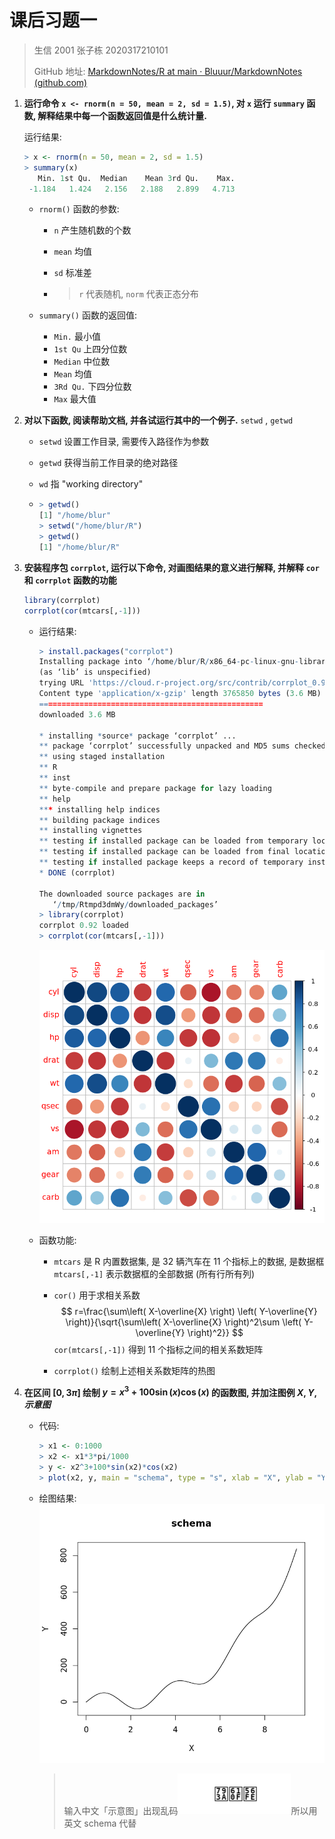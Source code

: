 # 课后习题一

> 生信 2001 张子栋 2020317210101
>
> GitHub 地址: [MarkdownNotes/R at main · Bluuur/MarkdownNotes (github.com)](https://github.com/Bluuur/MarkdownNotes/tree/main/R)

1. **运行命令 `x <- rnorm(n = 50, mean = 2, sd = 1.5)`, 对 `x` 运行 `summary` 函数, 解释结果中每一个函数返回值是什么统计量.**

   运行结果:

   ```R
   > x <- rnorm(n = 50, mean = 2, sd = 1.5)
   > summary(x)
      Min. 1st Qu.  Median    Mean 3rd Qu.    Max. 
    -1.184   1.424   2.156   2.188   2.899   4.713 
   ```

   + `rnorm()` 函数的参数:

     + `n` 产生随机数的个数

     + `mean` 均值

     + `sd` 标准差

     + > `r` 代表随机, `norm` 代表正态分布

   + `summary()` 函数的返回值:

     + `Min.` 最小值
     + `1st Qu` 上四分位数
     + `Median` 中位数
     + `Mean` 均值
     + `3Rd Qu.` 下四分位数
     + `Max` 最大值

2. **对以下函数, 阅读帮助文档, 并各试运行其中的一个例子.**
   `setwd` , `getwd`

   + `setwd` 设置工作目录, 需要传入路径作为参数
   
   + `getwd` 获得当前工作目录的绝对路径
   
   + `wd` 指 "working directory"
   
   + ```R
     > getwd()
     [1] "/home/blur"
     > setwd("/home/blur/R")
     > getwd()
     [1] "/home/blur/R"
     ```
   
3. **安装程序包 `corrplot`, 运行以下命令, 对画图结果的意义进行解释, 并解释 `cor` 和 `corrplot` 函数的功能**

   ```R
   library(corrplot)
   corrplot(cor(mtcars[,-1]))
   ```

   + 运行结果:

     ```R
     > install.packages("corrplot")
     Installing package into ‘/home/blur/R/x86_64-pc-linux-gnu-library/4.1’
     (as ‘lib’ is unspecified)
     trying URL 'https://cloud.r-project.org/src/contrib/corrplot_0.92.tar.gz'
     Content type 'application/x-gzip' length 3765850 bytes (3.6 MB)
     ==================================================
     downloaded 3.6 MB
     
     * installing *source* package ‘corrplot’ ...
     ** package ‘corrplot’ successfully unpacked and MD5 sums checked
     ** using staged installation
     ** R
     ** inst
     ** byte-compile and prepare package for lazy loading
     ** help
     *** installing help indices
     ** building package indices
     ** installing vignettes
     ** testing if installed package can be loaded from temporary location
     ** testing if installed package can be loaded from final location
     ** testing if installed package keeps a record of temporary installation path
     * DONE (corrplot)
     
     The downloaded source packages are in
     	‘/tmp/Rtmpd3dmWy/downloaded_packages’
     > library(corrplot)
     corrplot 0.92 loaded
     > corrplot(cor(mtcars[,-1]))
     ```

     ![4adf8614-c249-46bd-b210-ff226da971b2](张子栋_2020317210101_20220223_home.assets/4adf8614-c249-46bd-b210-ff226da971b2.png)

   + 函数功能: 

     + `mtcars` 是 R 内置数据集, 是 $32$ 辆汽车在 $11$ 个指标上的数据, 是数据框
       `mtcars[,-1]` 表示数据框的全部数据 (所有行所有列)

     + `cor()` 用于求相关系数
       $$
       r=\frac{\sum\left( X-\overline{X} \right) \left( Y-\overline{Y} \right)}{\sqrt{\sum\left( X-\overline{X} \right)^2\sum \left( Y-\overline{Y} \right)^2}}
       $$
       `cor(mtcars[,-1])` 得到 $11$ 个指标之间的相关系数矩阵

     + `corrplot()` 绘制上述相关系数矩阵的热图

4. **在区间 $[0,3\pi]$ 绘制 $y=x^3+100\sin(x)\cos(x)$ 的函数图, 并加注图例 $X,Y,示意图$**

   + 代码:
   
     ```R
     > x1 <- 0:1000
     > x2 <- x1*3*pi/1000
     > y <- x2^3+100*sin(x2)*cos(x2)
     > plot(x2, y, main = "schema", type = "s", xlab = "X", ylab = "Y")
     ```
   
   + 绘图结果:
     ![e072f0e4-4a44-41f3-94a5-466b16713833](张子栋_2020317210101_20220223_home.assets/e072f0e4-4a44-41f3-94a5-466b16713833.png)
   
     > 输入中文「示意图」出现乱码![image-20220224162257158](张子栋_2020317210101_20220223_home.assets/image-20220224162257158.png)所以用英文 schema 代替
   
     